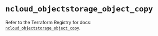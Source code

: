 # `ncloud_objectstorage_object_copy`

Refer to the Terraform Registry for docs: [`ncloud_objectstorage_object_copy`](https://registry.terraform.io/providers/navercloudplatform/ncloud/4.0.4/docs/resources/objectstorage_object_copy).
